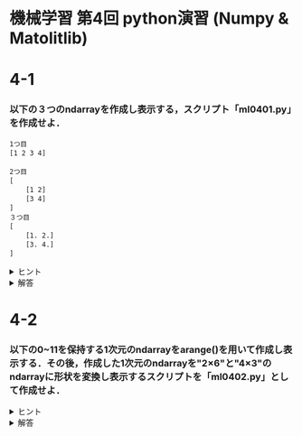 # 機械学習 第4回 python演習 (Numpy & Matolitlib)

# 4-1
### 以下の３つのndarrayを作成し表示する，スクリプト「ml0401.py」を作成せよ．

```
1つ目
[1 2 3 4]

2つ目
[
    [1 2]
    [3 4]
]
３つ目
[
    [1. 2.]
    [3. 4.]
]
```

<details> <summary>ヒント</summary>
① numpyをimportする<br>
<b>import numpy as np</b><br><br>
② ndarrayを作成する<br>
<b>n_array = np.array([1, 2, 3, 4])</b><br><br>
③ ndarrayの各要素の型を指定する<br>
<b>n_array = np.array([1, 2, 3, 4], np.float32)</b><br><br>
</details>

<details> <summary>解答</summary>
    <img src="./img/4-1.png" width="400">
</details>

# 4-2
### 以下の0~11を保持する1次元のndarrayをarange()を用いて作成し表示する．その後，作成した1次元のndarrayを"2×6"と"4×3"のndarrayに形状を変換し表示するスクリプトを「ml0402.py」として作成せよ．

<details> <summary>ヒント</summary>
① arange()はrange()と同じ様に使用可能<br>
ragne()の使い方は先週の資料参照()<br>
② ndarrayの形状の変更は<br>
<b>reshape()</b><br>
を使用する．<br>
</details>

<details> <summary>解答</summary>
    <img src="./img/4-2.png" width="400">
</details>



